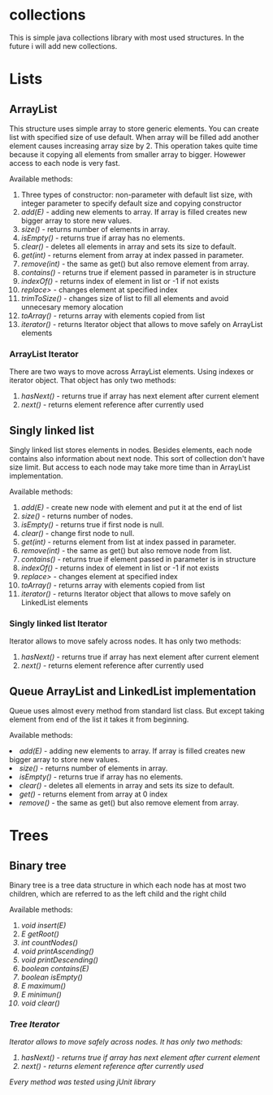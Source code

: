# collections
<html>
<body>
This is simple java collections library with most used structures. In the future i will add new collections.</br>

<h1>Lists</h1>
<h2>ArrayList</h2>
This structure uses simple array to store generic elements. You can create list with specified size of use default. When array will be filled add another element causes increasing array size by 2. This operation takes quite time because it copying all elements from smaller array to bigger. Howewer access to each node is very fast.</br>

Available methods:
  <ol>
  <li>Three types of constructor: non-parameter with default list size, with integer parameter to specify default size and copying constructor</li>
  <li><i>add(E)</i> - adding new elements to array. If array is filled creates new bigger array to store new values.</li>
  <li><i>size()</i> - returns number of elements in array.</li>
  <li><i>isEmpty()</i> - returns true if array has no elements.</li>
  <li><i>clear()</i> - deletes all elements in array and sets its size to default.</li>
  <li><i>get(int)</i> - returns element from array at index passed in parameter.</li>
  <li><i>remove(int)</i> - the same as get() but also remove element from array.</li>
  <li><i>contains()</i> - returns true if element passed in parameter is in structure</li>
  <li><i>indexOf()</i> - returns index of element in list or -1 if not exists</li>
  <li><i>replace></i> - changes element at specified index</li>
  <li><i>trimToSize()</i> - changes size of list to fill all elements and avoid unnecesary memory alocation</li>
  <li><i>toArray()</i> - returns array with elements copied from list</li>
  <li><i>iterator()</i> - returns Iterator object that allows to move safely on ArrayList elements</li>
  </ol>
  
<h3>ArrayList Iterator</h3>
There are two ways to move across ArrayList elements. Using indexes or iterator object. That object has only two methods:
  <ol>
  <li><i>hasNext()</i> - returns true if array has next element after current element</li>
  <li><i>next()</i> - returns element reference after currently used</li>
  </ol>
  
<h2>Singly linked list</h2>
Singly linked list stores elements in nodes. Besides elements, each node contains also information about next node. This sort of collection don't have size limit. But access to each node may take more time than in ArrayList implementation.</br>

Available methods:
  <ol>
  <li><i>add(E)</i> - create new node with element and put it at the end of list</li>
  <li><i>size()</i> - returns number of nodes.</li>
  <li><i>isEmpty()</i> - returns true if first node is null.</li>
  <li><i>clear()</i> - change first node to null.</li>
  <li><i>get(int)</i> - returns element from list at index passed in parameter.</li>
  <li><i>remove(int)</i> - the same as get() but also remove node from list.</li>
  <li><i>contains()</i> - returns true if element passed in parameter is in structure</li>
  <li><i>indexOf()</i> - returns index of element in list or -1 if not exists</li>
  <li><i>replace></i> - changes element at specified index</li>
  <li><i>toArray()</i> - returns array with elements copied from list</li>
  <li><i>iterator()</i> - returns Iterator object that allows to move safely on LinkedList elements</li>
  </ol>
  
  <h3>Singly linked list Iterator</h3>
Iterator allows to move safely across nodes. It has only two methods:
  <ol>
  <li><i>hasNext()</i> - returns true if array has next element after current element</li>
  <li><i>next()</i> - returns element reference after currently used</li>
  </ol>
  
<h2>Queue ArrayList and LinkedList implementation</h2>
Queue uses almost every method from standard list class. But except taking element from end of the list it takes it from beginning.</br>
  
  Available methods:
  <li><i>add(E)</i> - adding new elements to array. If array is filled creates new bigger array to store new values.</li>
  <li><i>size()</i> - returns number of elements in array.</li>
  <li><i>isEmpty()</i> - returns true if array has no elements.</li>
  <li><i>clear()</i> - deletes all elements in array and sets its size to default.</li>
  <li><i>get()</i> - returns element from array at 0 index</li>
  <li><i>remove()</i> - the same as get() but also remove element from array.</li>
  
<h1>Trees</h1>
<h2>Binary tree</h2>
<p>Binary tree is a tree data structure in which each node has at most two children, which are referred to as the left child and the right child<p>
  Available methods:
  <ol>
    <li><i>void insert(E)</i></li>
    <li><i>E getRoot()<i></li>
      <li><i>int countNodes()</i></li>
      <li><i>void printAscending()</i></li>
      <li><i>void printDescending()</i></li>
      <li><i>boolean contains(E)</i></li>
      <li><i>boolean isEmpty()</i></li>
      <li><i>E maximum()</i></li>
      <li><i>E minimun()</i></li>
      <li><i>void clear()</i></li>
  </ol>
  <h3>Tree Iterator</h3>
  Iterator allows to move safely across nodes. It has only two methods:
  <ol>
  <li><i>hasNext()</i> - returns true if array has next element after current element</li>
  <li><i>next()</i> - returns element reference after currently used</li>
  </ol>
  
  Every method was tested using jUnit library
  </body>
 </html>
